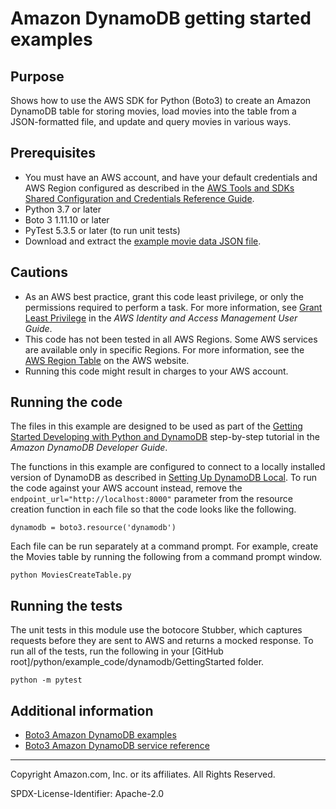 # Amazon DynamoDB getting started examples

## Purpose

Shows how to use the AWS SDK for Python (Boto3) to create an Amazon DynamoDB 
table for storing movies, load movies into the table from a JSON-formatted file, 
and update and query movies in various ways.

## Prerequisites

- You must have an AWS account, and have your default credentials and AWS Region
  configured as described in the [AWS Tools and SDKs Shared Configuration and
  Credentials Reference Guide](https://docs.aws.amazon.com/credref/latest/refdocs/creds-config-files.html).
- Python 3.7 or later
- Boto 3 1.11.10 or later
- PyTest 5.3.5 or later (to run unit tests)
- Download and extract the 
  [example movie data JSON file](https://docs.aws.amazon.com/amazondynamodb/latest/developerguide/samples/moviedata.zip). 

## Cautions

- As an AWS best practice, grant this code least privilege, or only the 
  permissions required to perform a task. For more information, see 
  [Grant Least Privilege](https://docs.aws.amazon.com/IAM/latest/UserGuide/best-practices.html#grant-least-privilege) 
  in the *AWS Identity and Access Management 
  User Guide*.
- This code has not been tested in all AWS Regions. Some AWS services are 
  available only in specific Regions. For more information, see the 
  [AWS Region Table](https://aws.amazon.com/about-aws/global-infrastructure/regional-product-services/)
  on the AWS website.
- Running this code might result in charges to your AWS account.

## Running the code

The files in this example are designed to be used as part of the 
[Getting Started Developing with Python and DynamoDB](https://docs.aws.amazon.com/amazondynamodb/latest/developerguide/GettingStarted.Python.html) step-by-step
tutorial in the *Amazon DynamoDB Developer Guide*.

The functions in this example are configured to connect to a locally installed
version of DynamoDB as described in [Setting Up DynamoDB Local](https://docs.aws.amazon.com/amazondynamodb/latest/developerguide/DynamoDBLocal.html).
To run the code against your AWS account instead, remove the 
`endpoint_url="http://localhost:8000"` parameter from the resource creation 
function in each file so that the code looks like the following. 

```
dynamodb = boto3.resource('dynamodb')
``` 

Each file can be run separately at a command prompt. For example, create the
Movies table by running the following from a command prompt window.

```
python MoviesCreateTable.py
```  

## Running the tests

The unit tests in this module use the botocore Stubber, which captures requests before 
they are sent to AWS and returns a mocked response. To run all of the tests, 
run the following in your [GitHub root]/python/example_code/dynamodb/GettingStarted 
folder.

```    
python -m pytest
```

## Additional information

- [Boto3 Amazon DynamoDB examples](https://boto3.amazonaws.com/v1/documentation/api/latest/guide/dynamodb.html)
- [Boto3 Amazon DynamoDB service reference](https://boto3.amazonaws.com/v1/documentation/api/latest/reference/services/dynamodb.html)

---
Copyright Amazon.com, Inc. or its affiliates. All Rights Reserved.

SPDX-License-Identifier: Apache-2.0
